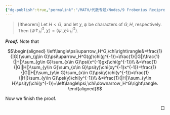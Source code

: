 ```yaml
---
{"dg-publish":true,"permalink":"/MATH/代数专题/Nodes/9 Frobenius Reciprocity/","dgPassFrontmatter":true}
---
```



> [!theorem]
> Let $H<G$, and let $\chi,\psi$ be characters of $G,H$, respectively. Then $\left\langle\psi\uparrow_H^G,\chi\right\rangle=\left\langle\psi,\chi\downarrow_H^G\right\rangle$.

**_Proof._**
Note that 

$$\begin{aligned}
\left\langle\psi\uparrow_H^G,\chi\right\rangle&=\frac{1}{|G|}\sum_{g\in G}\psi\uparrow_H^G(g)\chi(g^{-1})=\frac{1}{|G|}\frac{1}{|H|}\sum_{g\in G}\sum_{x\in G}\psi(x^{-1}gx)\chi(g^{-1})\\
&=\frac{1}{|G||H|}\sum_{y\in G}\sum_{x\in G}\psi(y)\chi(xy^{-1}x^{-1})=\frac{1}{|G||H|}\sum_{y\in G}\sum_{x\in G}\psi(y)\chi(y^{-1})=\frac{1}{|H|}\sum_{y\in G}\psi(y)\chi(y^{-1})\\
&=\frac{1}{|H|}\sum_{y\in H}\psi(y)\chi(y^{-1})=\left\langle\psi,\chi\downarrow_H^G\right\rangle.
\end{aligned}$$

Now we finish the proof.
<p align="right">□</p>





 
